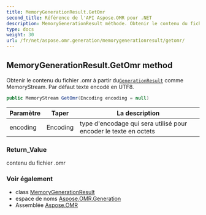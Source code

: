 ```yaml
---
title: MemoryGenerationResult.GetOmr
second_title: Référence de l'API Aspose.OMR pour .NET
description: MemoryGenerationResult méthode. Obtenir le contenu du fichier .omr à partir duGenerationResult comme MemoryStream. Par défaut texte encodé en UTF8.
type: docs
weight: 30
url: /fr/net/aspose.omr.generation/memorygenerationresult/getomr/
---
```

## MemoryGenerationResult.GetOmr method

Obtenir le contenu du fichier .omr à partir du[`GenerationResult`](../../generationresult/) comme MemoryStream. Par défaut texte encodé en UTF8.

```csharp
public MemoryStream GetOmr(Encoding encoding = null)
```

| Paramètre | Taper | La description |
| --- | --- | --- |
| encoding | Encoding | type d'encodage qui sera utilisé pour encoder le texte en octets |

### Return_Value

contenu du fichier .omr

### Voir également

* class [MemoryGenerationResult](../)
* espace de noms [Aspose.OMR.Generation](../../memorygenerationresult/)
* Assemblée [Aspose.OMR](../../../)



